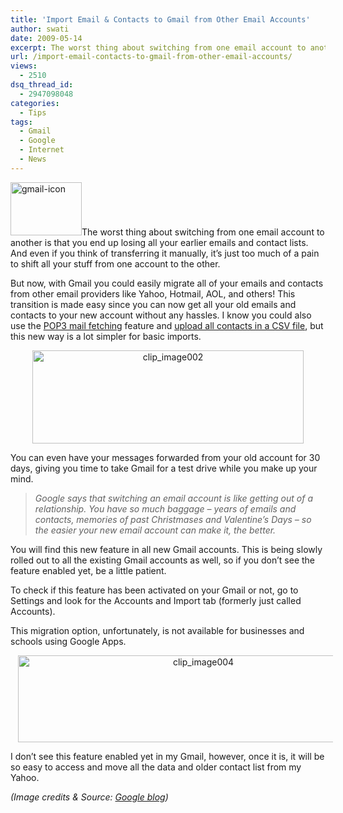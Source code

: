 ```yaml
---
title: 'Import Email & Contacts to Gmail from Other Email Accounts'
author: swati
date: 2009-05-14
excerpt: The worst thing about switching from one email account to another is that you end up losing all your earlier emails and contact lists. And even if you think of transferring it manually, it’s just too much of a pain to shift all your stuff from one account to the other.
url: /import-email-contacts-to-gmail-from-other-email-accounts/
views:
  - 2510
dsq_thread_id:
  - 2947098048
categories:
  - Tips
tags:
  - Gmail
  - Google
  - Internet
  - News
---
```

<img class="alignright size-full wp-image-8392" src="http://cdn.devilsworkshop.org/files/2009/05/gmail-icon1.gif" alt="gmail-icon" width="114" height="85" />The worst thing about switching from one email account to another is that you end up losing all your earlier emails and contact lists. And even if you think of transferring it manually, it’s just too much of a pain to shift all your stuff from one account to the other.

But now, with Gmail you could easily migrate all of your emails and contacts from other email providers like Yahoo, Hotmail, AOL, and others! This transition is made easy since you can now get all your old emails and contacts to your new account without any hassles. I know you could also use the <a href="http://mail.google.com/support/bin/answer.py?answer=21288" onclick="_gaq.push(['_trackEvent', 'outbound-article', 'http://mail.google.com/support/bin/answer.py?answer=21288', 'POP3 mail fetching']);" >POP3 mail fetching</a> feature and <a href="http://mail.google.com/support/bin/answer.py?answer=8301" onclick="_gaq.push(['_trackEvent', 'outbound-article', 'http://mail.google.com/support/bin/answer.py?answer=8301', 'upload all contacts in a CSV file']);" >upload all contacts in a CSV file</a>, but this new way is a lot simpler for basic imports.

<p style="text-align: center">
  <img class="aligncenter" style="border: 0pt none" src="http://cdn.devilsworkshop.org/files/2009/05/clip-image00237.jpg" border="0" alt="clip_image002" hspace="12" width="434" height="149" />
</p>

You can even have your messages forwarded from your old account for 30 days, giving you time to take Gmail for a test drive while you make up your mind.

> *Google says that switching an email account is like getting out of a relationship. You have so much baggage &#8211; years of emails and contacts, memories of past Christmases and Valentine’s Days &#8211; so the easier your new email account can make it, the better.*

You will find this new feature in all new Gmail accounts. This is being slowly rolled out to all the existing Gmail accounts as well, so if you don&#8217;t see the feature enabled yet, be a little patient.

To check if this feature has been activated on your Gmail or not, go to Settings and look for the Accounts and Import tab (formerly just called Accounts).

This migration option, unfortunately, is not available for businesses and schools using Google Apps.

<p style="text-align: center">
  <img class="aligncenter" style="border: 0pt none" src="http://cdn.devilsworkshop.org/files/2009/05/clip-image00414.jpg" border="0" alt="clip_image004" hspace="12" width="577" height="139" />
</p>

I don’t see this feature enabled yet in my Gmail, however, once it is, it will be so easy to access and move all the data and older contact list from my Yahoo.

*(Image credits & Source: <a href="http://gmailblog.blogspot.com/2009/05/import-your-mail-and-contacts-from.html" onclick="_gaq.push(['_trackEvent', 'outbound-article', 'http://gmailblog.blogspot.com/2009/05/import-your-mail-and-contacts-from.html', 'Google blog']);" >Google blog</a>)*
